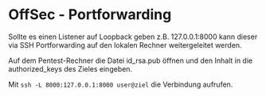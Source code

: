 # OffSec - Portforwarding

Sollte es einen Listener auf Loopback geben z.B. 127.0.0.1:8000 kann dieser via SSH Portforwarding auf den lokalen Rechner weitergeleitet werden.

Auf dem Pentest-Rechner die Datei id_rsa.pub öffnen und den Inhalt in die authorized_keys des Zieles eingeben.

Mit `ssh -L 8000:127.0.0.1:8000 user@ziel` die Verbindung aufrufen. 


